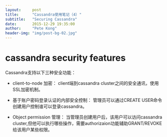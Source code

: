 ```yaml
---
layout:     post
title:      "Cassandra使用笔记（4）"
subtitle:   "Securing Cassandra"
date:       2015-12-29 19:35:00
author:     "Pete Kong"
header-img: "img/post-bg-02.jpg"
---
```


# cassandra security features

Cassandra支持以下三种安全功能：

* client-to-node 加密： client端到cassandra cluster之间的安全通讯，使用SSL加密机制。

* 基于账户密码登录认证的内部安全控制： 管理员可以通过CREATE USER命令创建用户控制谁可以登录cassandra。

* Object permission 管理： 当管理员创建用户后，该用户可以访问cassandra cluster,但他可以执行哪些操作，需要authorizaion功能辅助GRANT/REVOKE给该用户某些权限。

